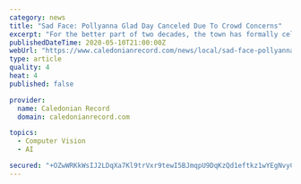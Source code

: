 ```yaml
---
category: news
title: "Sad Face: Pollyanna Glad Day Canceled Due To Crowd Concerns"
excerpt: "For the better part of two decades, the town has formally celebrated Pollyanna Glad Day, held each second Saturday in June at the steps of the Littleton Public"
publishedDateTime: 2020-05-10T21:00:00Z
webUrl: "https://www.caledonianrecord.com/news/local/sad-face-pollyanna-glad-day-canceled-due-to-crowd-concerns/article_09833ee5-6416-57f3-b03b-aec542876547.html"
type: article
quality: 4
heat: 4
published: false

provider:
  name: Caledonian Record
  domain: caledonianrecord.com

topics:
  - Computer Vision
  - AI

secured: "+OZwWRKkWsIJ2LDqXa7Kl9trVxr9tewI5BJmqpU9DqKzQd1eftkz1wYEgNvyC1tsr+i//p79FVQaS4dQdk3kYiJ8sEPJ4gLO+qIkkwXlHciQpetcr2sBAOj1TGcFtlCKR+m4IO9lCLGXXaZCUOXxQ6gFS3i3ig3Ibp5K97dOS1Q1KBWr3ng4L/zZH6xSL1tMfqVr62y+UvjYq/+HgNii4OLunl2VE5rpl5nQicTTbCREozM+hNbJ902gcI5DagmAKkV5QrW7ygcBgJPCvdMLWmvGOUG/oAUpyNCcIOE9GO04vLo7oWBZLWCHgmFgSA4wMPE366qvXyMpCYJHNeRPIis+fhXUfDv7zwDZIYR692O7mMevbPGn+nWxEZOUzpzD0gmHepzsfkBl2RbTAPmEW2eHx8h7sGn1zKvG7mNeR3NOT9zu33Is7MXAqFqPbTqqye4wIR2CRRUsV6TxLpLGn596mB2nMPmQb0+nLdfhdJ4=;EVKoi3z1pvajvCrPh1RnEg=="
---
```


